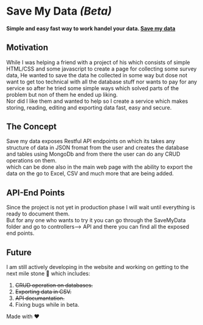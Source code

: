 # Save My Data  ***(Beta)***
#### Simple and easy fast way to work handel your data. [Save my data](https://SaveMyData.Sariahoubi.com)


## Motivation
While I was helping a friend with a project of his which consists of simple HTML/CSS and some javascript to create a page for collecting some survey data, He wanted to save the data he collected in some way but dose not want to get too technical with all the database stuff nor wants to pay for any service so after he tried some simple ways which solved parts of the problem but non of them he ended up liking.<br/>
Nor did I like them and wanted to help so I create a service which makes storing, reading, editing and exporting data fast, easy and secure.

## The Concept
Save my data exposes Restful API endpoints on which its takes any structure of data in JSON fromat from the user and creates the database and tables using MongoDb and from there the user can do any CRUD operations on them.<br/>which can be done also in the main web page with the ability to export the data on the go to Excel, CSV and much more that are being added.

## API-End Points
Since the project is not yet in production phase I will wait until everything is ready to document them.<br/>
But for any one who wants to try it you can go through the SaveMyData folder and go to controllers--> API and there you can find all the exposed end points.

## Future
I am still actively developing in the website and working on getting to the next mile stone :checkered_flag: which includes:
1. ~~CRUD operation on databases.~~
1. ~~Exporting data in CSV.~~ 
1. ~~API documantation.~~
1. Fixing bugs while in beta.

Made with :heart:
